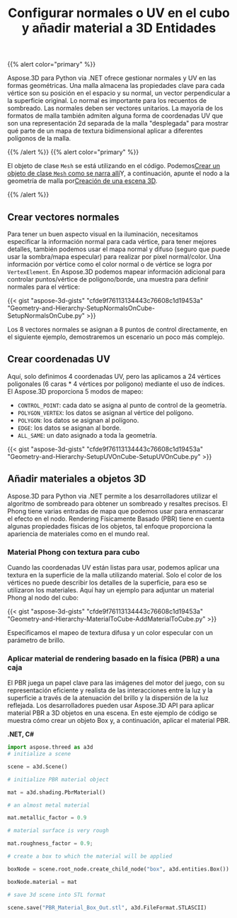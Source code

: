 ﻿---
title: Configurar normales o UV en el cubo y añadir material a 3D Entidades
type: docs
weight: 20
url: /es/python-net/set-up-normals-or-uv-on-the-cube-and-add-material-to-3d-entities/
description: Cómo crear datos normales o uv en una malla en Aspose.3D.
---
{{% alert color="primary" %}}

Aspose.3D para Python via .NET ofrece gestionar normales y UV en las formas geométricas. Una malla almacena las propiedades clave para cada vértice son su posición en el espacio y su normal, un vector perpendicular a la superficie original. Lo normal es importante para los recuentos de sombreado. Las normales deben ser vectores unitarios. La mayoría de los formatos de malla también admiten alguna forma de coordenadas UV que son una representación 2d separada de la malla "desplegada" para mostrar qué parte de un mapa de textura bidimensional aplicar a diferentes polígonos de la malla.

{{% /alert %}} {{% alert color="primary" %}}

El objeto de clase `Mesh` se está utilizando en el código. Podemos[Crear un objeto de clase `Mesh` como se narra allí](/3d/es/python-net/create-3d-mesh-and-scene/)Y, a continuación, apunte el nodo a la geometría de malla por[Creación de una escena 3D](/3d/es/net/create-3d-mesh-and-scene/).

{{% /alert %}}
## **Crear vectores normales**
Para tener un buen aspecto visual en la iluminación, necesitamos especificar la información normal para cada vértice, para tener mejores detalles, también podemos usar el mapa normal y difuso (seguro que puede usar la sombra/mapa especular) para realizar por píxel normal/color. Una información por vértice como el color normal o de vértice se logra por `VertexElement`. En Aspose.3D podemos mapear información adicional para controlar puntos/vértice de polígono/borde, una muestra para definir normales para el vértice:

{{< gist "aspose-3d-gists" "cfde9f76113134443c76608c1d19453a" "Geometry-and-Hierarchy-SetupNormalsOnCube-SetupNormalsOnCube.py" >}}

Los 8 vectores normales se asignan a 8 puntos de control directamente, en el siguiente ejemplo, demostraremos un escenario un poco más complejo.
## **Crear coordenadas UV**
Aquí, solo definimos 4 coordenadas UV, pero las aplicamos a 24 vértices poligonales (6 caras * 4 vértices por polígono) mediante el uso de índices.
El Aspose.3D proporciona 5 modos de mapeo:

- `CONTROL_POINT`: cada dato se asigna al punto de control de la geometría.
- `POLYGON_VERTEX`: los datos se asignan al vértice del polígono.
- `POLYGON`: los datos se asignan al polígono.
- `EDGE`: los datos se asignan al borde.
- `ALL_SAME`: un dato asignado a toda la geometría.



{{< gist "aspose-3d-gists" "cfde9f76113134443c76608c1d19453a" "Geometry-and-Hierarchy-SetupUVOnCube-SetupUVOnCube.py" >}}
## **Añadir materiales a objetos 3D**
Aspose.3D para Python via .NET permite a los desarrolladores utilizar el algoritmo de sombreado para obtener un sombreado y resaltes precisos. El Phong tiene varias entradas de mapa que podemos usar para enmascarar el efecto en el nodo. Rendering Físicamente Basado (PBR) tiene en cuenta algunas propiedades físicas de los objetos, tal enfoque proporciona la apariencia de materiales como en el mundo real.
### **Material Phong con textura para cubo**
Cuando las coordenadas UV están listas para usar, podemos aplicar una textura en la superficie de la malla utilizando material. Solo el color de los vértices no puede describir los detalles de la superficie, para eso se utilizaron los materiales. Aquí hay un ejemplo para adjuntar un material Phong al nodo del cubo:

{{< gist "aspose-3d-gists" "cfde9f76113134443c76608c1d19453a" "Geometry-and-Hierarchy-MaterialToCube-AddMaterialToCube.py" >}}

Especificamos el mapeo de textura difusa y un color especular con un parámetro de brillo.
### **Aplicar material de rendering basado en la física (PBR) a una caja**
El PBR juega un papel clave para las imágenes del motor del juego, con su representación eficiente y realista de las interacciones entre la luz y la superficie a través de la atenuación del brillo y la dispersión de la luz reflejada. Los desarrolladores pueden usar Aspose.3D API para aplicar material PBR a 3D objetos en una escena. En este ejemplo de código se muestra cómo crear un objeto Box y, a continuación, aplicar el material PBR.

**.NET, C#**

```py
import aspose.threed as a3d
# initialize a scene

scene = a3d.Scene()

# initialize PBR material object

mat = a3d.shading.PbrMaterial()

# an almost metal material

mat.metallic_factor = 0.9

# material surface is very rough

mat.roughness_factor = 0.9;

# create a box to which the material will be applied

boxNode = scene.root_node.create_child_node("box", a3d.entities.Box())

boxNode.material = mat

# save 3d scene into STL format

scene.save("PBR_Material_Box_Out.stl", a3d.FileFormat.STLASCII)

```
